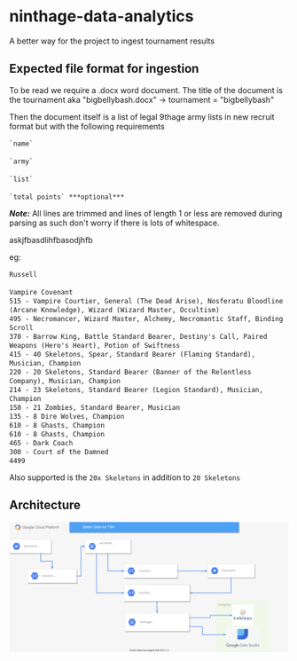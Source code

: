 # ninthage-data-analytics
A better way for the project to ingest tournament results


## Expected file format for ingestion

To be read we require a .docx word document.
The title of the document is the tournament aka "bigbellybash.docx" -> tournament = "bigbellybash"

Then the document itself is a list of legal 9thage army lists in new recruit format but with the following requirements
```asdasdasdasdasdasd
`name`

`army`

`list`

`total points` ***optional***
```

***Note:*** All lines are trimmed and lines of length 1 or less are removed during parsing as such don't worry if there is lots of whitespace.

askjfbasdlihfbasodjhfb

eg:
```text
Russell

Vampire Covenant
515 - Vampire Courtier, General (The Dead Arise), Nosferatu Bloodline (Arcane Knowledge), Wizard (Wizard Master, Occultism)
495 - Necromancer, Wizard Master, Alchemy, Necromantic Staff, Binding Scroll
370 - Barrow King, Battle Standard Bearer, Destiny's Call, Paired Weapons (Hero's Heart), Potion of Swiftness
415 - 40 Skeletons, Spear, Standard Bearer (Flaming Standard), Musician, Champion
220 - 20 Skeletons, Standard Bearer (Banner of the Relentless Company), Musician, Champion
214 - 23 Skeletons, Standard Bearer (Legion Standard), Musician, Champion
150 - 21 Zombies, Standard Bearer, Musician
135 - 8 Dire Wolves, Champion
610 - 8 Ghasts, Champion
610 - 8 Ghasts, Champion
465 - Dark Coach
300 - Court of the Damned
4499
```

Also supported is the `20x Skeletons` in addition to `20 Skeletons`

## Architecture

![Architecture Diagram](architecture/arch-diagram.drawio.svg)

